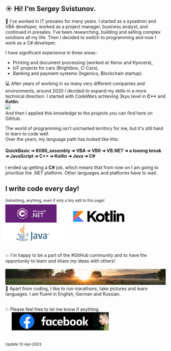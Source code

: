 
## ☀️ Hi! I'm Sergey Svistunov. 

👔   I've worked in IT presales for many years. I started as a sysadmin and VBA developer, worked as a project manager, business analyst, and continued in presales. I've been researching, building and selling complex solutions all my life.
Then I decided to switch to programming and now I work as a C# developer.
<br>

I have significant experience in three areas:
* Printing and document processing (worked at Xerox and Kyocera),
* IoT projects for cars (Brightbox, C-Cars),
* Banking and payment systems (Ingenico, Blockchain startup).

💻 After years of working in so many very different companies and environments, around 2020 I decided to expand my skills in a more technical direction. I started with CodeWars achieving 3kyu level in **C++** and **Kotlin**: <br> <img src="https://www.codewars.com/users/SergeyFM/badges/large?theme=light"> <br> 
And then I applied this knowledge to the projects you can find here on GitHub.
<br>

The world of programming isn't uncharted territory for me,  but it's still hard to learn to code well. 
<br> Over the years, my language path has looked like this:
<br>
#### QuickBasic ➔ 8086_assembly ➔ VBA ➔ VB6 ➔ VB.NET ➔ a looong break ➔ JavaScript ➔ C++ ➔ Kotlin ➔ Java ➔ C# 

I ended up getting a **C#** job, which means that from now on I am going to prioritize the .NET platform. Other languages and platforms have to wait. <br>

## I write code every day!
<sup> Something, anything, even if only a tiny edit to this page! </sup> <br>
<img src="small_c-sharp-dot-net.png" height=57px> &nbsp;&nbsp;&nbsp;&nbsp;&nbsp;&nbsp;&nbsp;&nbsp;&nbsp;
<img src="small_kotlin.png" height=40px> &nbsp;&nbsp;
<img src="small_java.png" height=57px>


<br>
💥 I'm happy to be a part of the #GitHub community and to have the opportunity to learn and share my ideas with others! <br> <br>
<img src="panorama.jpg" height=50px width=100%>
🏃 Apart from coding, I like to run marathons, take pictures and learn languages. I am fluent in English, German and Russian.
<br><br> 

✨ Please feel free to let me know if anything.  <br>
&nbsp;&nbsp;&nbsp;&nbsp;
<a href="https://www.facebook.com/svistunovsergey" target="_blank">
   <img src="my_fb_icon.png" height=57px> 
</a>
<br><br><br>
<sup> Update 12-Apr-2023 </sup>


